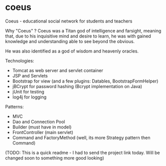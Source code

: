 # coeus
Coeus - educational social network for students and teachers

Why "Coeus" ?
Coeus was a Titan god of intelligence and farsight, meaning that, due to his inquisitive mind and desire to learn, he was with gained knowledge and understanding able to see beyond the obvious. 

He was also identified as a god of wisdom and heavenly oracles.


Technologies:

- Tomcat as web server and servlet container
- JSP and Servlets
- Bootstrap for view (and a few plugins: Datables, BootstrapFormHelper)
- jBCrypt for password hashing (Bcrypt implementation on Java)
- jUnit for testing
- log4j for logging

Patterns:

- MVC
- Dao and Connection Pool
- Builder (must have in model)
- FrontController (main servlet)
- Command and FactoryMethod (well, its more Strategy pattern then Command)


(TODO: This is a quick readme - I had to send the project link today. Will be changed soon to something more good looking)
